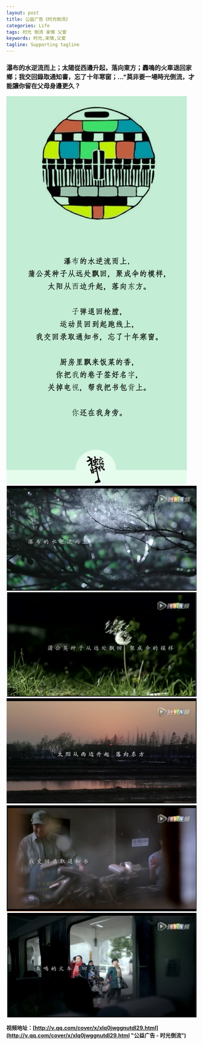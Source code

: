 ```yaml
---
layout: post
title: 公益广告《时光倒流》
categories: Life
tags: 时光 倒流 亲情 父爱 
keywords: 时光,亲情,父爱
tagline: Supporting tagline
---
```

### 瀑布的水逆流而上；太陽從西邊升起，落向東方；轟鳴的火車退回家鄉；我交回錄取通知書，忘了十年寒窗；…"莫非要一場時光倒流，才能讓你留在父母身邊更久？ ###

<img src="/assets/pictures/Life/20150224_Boxcn.jpg">

<img src="/assets/pictures/Life/2015-02-24_155336_Boxcn.jpg">

<img src="/assets/pictures/Life/2015-02-24_155500_Boxcn.jpg">

<img src="/assets/pictures/Life/2015-02-24_155533_Boxcn.jpg">

<img src="/assets/pictures/Life/2015-02-24_155604_Boxcn.jpg">

<img src="/assets/pictures/Life/2015-02-24_155704_Boxcn.jpg">

**视频地址：[http://v.qq.com/cover/x/xlq0jwggnutdl29.html](http://v.qq.com/cover/x/xlq0jwggnutdl29.html "公益广告 - 时光倒流")**